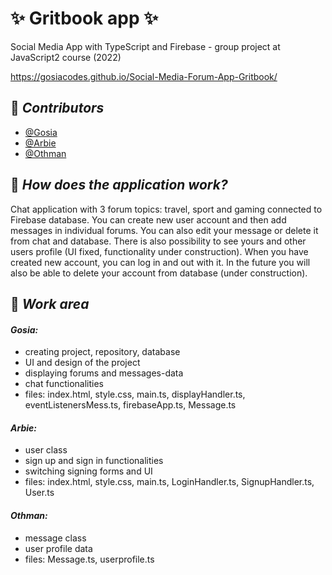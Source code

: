 # :sparkles: Gritbook app :sparkles:

Social Media App with TypeScript and Firebase - group project at JavaScript2 course (2022)  

https://gosiacodes.github.io/Social-Media-Forum-App-Gritbook/

## :pushpin: _Contributors_
- [@Gosia](https://github.com/gosiacodes)
- [@Arbie](https://github.com/ArbieTech)
- [@Othman](https://github.com/Othmaann)


## :pushpin: _How does the application work?_
Chat application with 3 forum topics: travel, sport and gaming connected to Firebase database.
You can create new user account and then add messages in individual forums.
You can also edit your message or delete it from chat and database.
There is also possibility to see yours and other users profile (UI fixed, functionality under construction).
When you have created new account, you can log in and out with it.
In the future you will also be able to delete your account from database (under construction).

## :pushpin: _Work area_
#### _Gosia:_
* creating project, repository, database
* UI and design of the project
* displaying forums and messages-data
* chat functionalities 
* files: index.html, style.css, main.ts, displayHandler.ts, eventListenersMess.ts, firebaseApp.ts, Message.ts
#### _Arbie:_
* user class
* sign up and sign in functionalities
* switching signing forms and UI
* files: index.html, style.css, main.ts, LoginHandler.ts, SignupHandler.ts, User.ts
#### _Othman:_
* message class
* user profile data
* files: Message.ts, userprofile.ts
